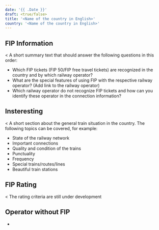 ```yaml
---
date: '{{ .Date }}'
draft: <true/false>
title: '<Name of the country in English>'
country: '<Name of the country in English>'
---
```


## FIP Information

<
A short summary text that should answer the following questions in this order:
- Which FIP tickets (FIP 50/FIP free travel tickets) are recognized in the country and by which railway operator?
- What are the special features of using FIP with the respective railway operator? (Add link to the railway operator)
- Which railway operator do not recognize FIP tickets and how can you identify these operator in the connection information?
>

## Insteresting

<
A short section about the general train situation in the country. The following topics can be covered, for example:
- State of the railway network
- Important connections
- Quality and condition of the trains
- Punctuality
- Frequency
- Special trains/routes/lines
- Beautiful train stations
>

## FIP Rating

<
The rating criteria are still under development
>

## Operator without FIP
- <Operator without FIP>